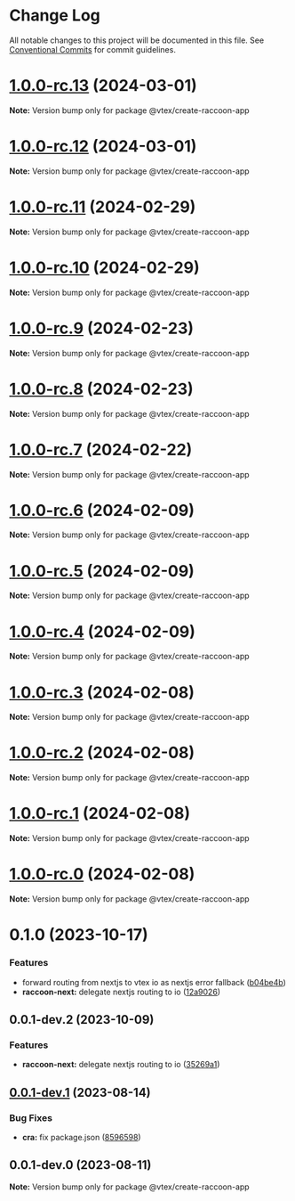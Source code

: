 # Change Log

All notable changes to this project will be documented in this file.
See [Conventional Commits](https://conventionalcommits.org) for commit guidelines.

# [1.0.0-rc.13](https://github.com/vtex/shoreline/compare/@vtex/create-raccoon-app@1.0.0-rc.12...@vtex/create-raccoon-app@1.0.0-rc.13) (2024-03-01)

**Note:** Version bump only for package @vtex/create-raccoon-app

# [1.0.0-rc.12](https://github.com/vtex/shoreline/compare/@vtex/create-raccoon-app@1.0.0-rc.11...@vtex/create-raccoon-app@1.0.0-rc.12) (2024-03-01)

**Note:** Version bump only for package @vtex/create-raccoon-app

# [1.0.0-rc.11](https://github.com/vtex/shoreline/compare/@vtex/create-raccoon-app@1.0.0-rc.10...@vtex/create-raccoon-app@1.0.0-rc.11) (2024-02-29)

**Note:** Version bump only for package @vtex/create-raccoon-app

# [1.0.0-rc.10](https://github.com/vtex/shoreline/compare/@vtex/create-raccoon-app@1.0.0-rc.9...@vtex/create-raccoon-app@1.0.0-rc.10) (2024-02-29)

**Note:** Version bump only for package @vtex/create-raccoon-app

# [1.0.0-rc.9](https://github.com/vtex/shoreline/compare/@vtex/create-raccoon-app@1.0.0-rc.8...@vtex/create-raccoon-app@1.0.0-rc.9) (2024-02-23)

**Note:** Version bump only for package @vtex/create-raccoon-app

# [1.0.0-rc.8](https://github.com/vtex/shoreline/compare/@vtex/create-raccoon-app@1.0.0-rc.7...@vtex/create-raccoon-app@1.0.0-rc.8) (2024-02-23)

**Note:** Version bump only for package @vtex/create-raccoon-app

# [1.0.0-rc.7](https://github.com/vtex/shoreline/compare/@vtex/create-raccoon-app@1.0.0-rc.6...@vtex/create-raccoon-app@1.0.0-rc.7) (2024-02-22)

**Note:** Version bump only for package @vtex/create-raccoon-app

# [1.0.0-rc.6](https://github.com/vtex/shoreline/compare/@vtex/create-raccoon-app@1.0.0-rc.5...@vtex/create-raccoon-app@1.0.0-rc.6) (2024-02-09)

**Note:** Version bump only for package @vtex/create-raccoon-app

# [1.0.0-rc.5](https://github.com/vtex/shoreline/compare/@vtex/create-raccoon-app@1.0.0-rc.4...@vtex/create-raccoon-app@1.0.0-rc.5) (2024-02-09)

**Note:** Version bump only for package @vtex/create-raccoon-app

# [1.0.0-rc.4](https://github.com/vtex/shoreline/compare/@vtex/create-raccoon-app@1.0.0-rc.3...@vtex/create-raccoon-app@1.0.0-rc.4) (2024-02-09)

**Note:** Version bump only for package @vtex/create-raccoon-app

# [1.0.0-rc.3](https://github.com/vtex/shoreline/compare/@vtex/create-raccoon-app@1.0.0-rc.2...@vtex/create-raccoon-app@1.0.0-rc.3) (2024-02-08)

**Note:** Version bump only for package @vtex/create-raccoon-app

# [1.0.0-rc.2](https://github.com/vtex/shoreline/compare/@vtex/create-raccoon-app@1.0.0-rc.1...@vtex/create-raccoon-app@1.0.0-rc.2) (2024-02-08)

**Note:** Version bump only for package @vtex/create-raccoon-app

# [1.0.0-rc.1](https://github.com/vtex/shoreline/compare/@vtex/create-raccoon-app@1.0.0-rc.0...@vtex/create-raccoon-app@1.0.0-rc.1) (2024-02-08)

**Note:** Version bump only for package @vtex/create-raccoon-app

# [1.0.0-rc.0](https://github.com/vtex/shoreline/compare/@vtex/create-raccoon-app@0.1.0...@vtex/create-raccoon-app@1.0.0-rc.0) (2024-02-08)

**Note:** Version bump only for package @vtex/create-raccoon-app

# 0.1.0 (2023-10-17)

### Features

- forward routing from nextjs to vtex io as nextjs error fallback ([b04be4b](https://github.com/vtex/shoreline/commit/b04be4bae9d20124443e762c661d7719cdb3d22d))
- **raccoon-next:** delegate nextjs routing to io ([12a9026](https://github.com/vtex/shoreline/commit/12a90269e5e0f02a15567a2bc0eb1744ca6c74ea))

## 0.0.1-dev.2 (2023-10-09)

### Features

- **raccoon-next:** delegate nextjs routing to io ([35269a1](https://github.com/vtex/shoreline/commit/35269a1c4c0bee243c46a4cfec0d71f76a2f9bff))

## [0.0.1-dev.1](https://github.com/vtex/shoreline/compare/@vtex/create-raccoon-app@0.0.1-dev.0...@vtex/create-raccoon-app@0.0.1-dev.1) (2023-08-14)

### Bug Fixes

- **cra:** fix package.json ([8596598](https://github.com/vtex/shoreline/commit/8596598e7fb823f75fceb1346667fc736f4c121c))

## 0.0.1-dev.0 (2023-08-11)

**Note:** Version bump only for package @vtex/create-raccoon-app
